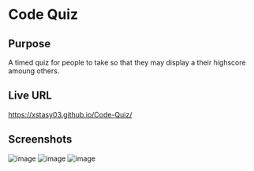 # Code Quiz

## Purpose
A timed quiz for people to take so that they may display a their highscore amoung others.

## Live URL
https://xstasy03.github.io/Code-Quiz/

## Screenshots
![image](https://user-images.githubusercontent.com/95896830/150111145-82e3ae66-42bc-4f7f-847a-2d98e9765766.png)
![image](https://user-images.githubusercontent.com/95896830/150111195-349e4e1f-12a0-4b0f-a748-ac77705f5808.png)
![image](https://user-images.githubusercontent.com/95896830/150111236-f1d3568d-08b8-486d-8f52-6181f33425cc.png)

